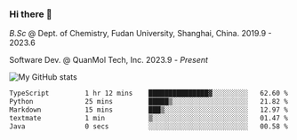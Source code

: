 ### Hi there 👋

<!--
**zephyr-zdz/zephyr-zdz** is a ✨ _special_ ✨ repository because its `README.md` (this file) appears on your GitHub profile.

Here are some ideas to get you started:

- 🔭 I’m currently working on ...
- 🌱 I’m currently learning ...
- 👯 I’m looking to collaborate on ...
- 🤔 I’m looking for help with ...
- 💬 Ask me about ...
- 📫 How to reach me: ...
- 😄 Pronouns: ...
- ⚡ Fun fact: ...
-->

_B.Sc_ @ Dept. of Chemistry, Fudan University, Shanghai, China. 2019.9 - 2023.6

Software Dev. @ QuanMol Tech, Inc. 2023.9 - _Present_

![My GitHub stats](https://github-readme-stats.vercel.app/api?username=zephyr-zdz)

<!--START_SECTION:waka-->

```txt
TypeScript         1 hr 12 mins    ███████████████▓░░░░░░░░░   62.60 %
Python             25 mins         █████▒░░░░░░░░░░░░░░░░░░░   21.82 %
Markdown           15 mins         ███▒░░░░░░░░░░░░░░░░░░░░░   12.97 %
textmate           1 min           ▒░░░░░░░░░░░░░░░░░░░░░░░░   01.47 %
Java               0 secs          ░░░░░░░░░░░░░░░░░░░░░░░░░   00.58 %
```

<!--END_SECTION:waka-->
